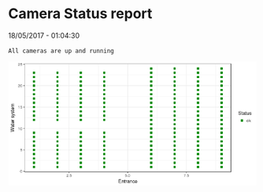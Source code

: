 Camera Status report
================
18/05/2017 - 01:04:30

    All cameras are up and running

![](camreport_files/figure-markdown_github/unnamed-chunk-2-1.png)
